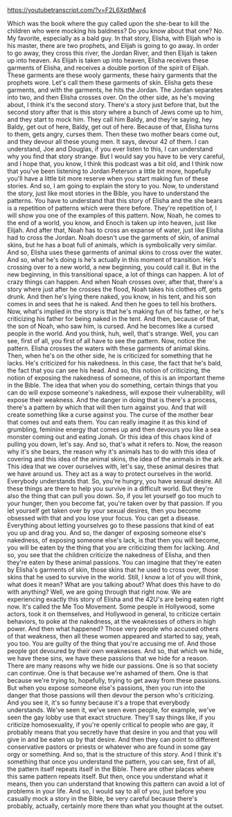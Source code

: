 https://youtubetranscript.com/?v=F2L6XptMwr4

 Which was the book where the guy called upon the she-bear to kill the children who were mocking his baldness? Do you know about that one? No. My favorite, especially as a bald guy. In that story, Elisha, with Elijah who is his master, there are two prophets, and Elijah is going to go away. In order to go away, they cross this river, the Jordan River, and then Elijah is taken up into heaven. As Elijah is taken up into heaven, Elisha receives these garments of Elisha, and receives a double portion of the spirit of Elijah. These garments are these wooly garments, these hairy garments that the prophets wore. Let's call them these garments of skin. Elisha gets these garments, and with the garments, he hits the Jordan. The Jordan separates into two, and then Elisha crosses over. On the other side, as he's moving about, I think it's the second story. There's a story just before that, but the second story after that is this story where a bunch of Jews come up to him, and they start to mock him. They call him Baldy, and they're saying, hey Baldy, get out of here, Baldy, get out of here. Because of that, Elisha turns to them, gets angry, curses them. Then these two mother bears come out, and they devour all these young men. It says, devour 42 of them. I can understand, Joe and Douglas, if you ever listen to this, I can understand why you find that story strange. But I would say you have to be very careful, and I hope that, you know, I think this podcast was a bit old, and I think now that you've been listening to Jordan Peterson a little bit more, hopefully you'll have a little bit more reserve when you start making fun of these stories. And so, I am going to explain the story to you. Now, to understand the story, just like most stories in the Bible, you have to understand the patterns. You have to understand that this story of Elisha and the she bears is a repetition of patterns which were there before. They're repetition of, I will show you one of the examples of this pattern. Now, Noah, he comes to the end of a world, you know, and Enoch is taken up into heaven, just like Elijah. And after that, Noah has to cross an expanse of water, just like Elisha had to cross the Jordan. Noah doesn't use the garments of skin, of animal skins, but he has a boat full of animals, which is symbolically very similar. And so, Elisha uses these garments of animal skins to cross over the water. And so, what he's doing is he's actually in this moment of transition. He's crossing over to a new world, a new beginning, you could call it. But in the new beginning, in this transitional space, a lot of things can happen. A lot of crazy things can happen. And when Noah crosses over, after that, there's a story where just after he crosses the flood, Noah takes his clothes off, gets drunk. And then he's lying there naked, you know, in his tent, and his son comes in and sees that he is naked. And then he goes to tell his brothers. Now, what's implied in the story is that he's making fun of his father, or he's criticizing his father for being naked in the tent. And then, because of that, the son of Noah, who saw him, is cursed. And he becomes like a cursed people in the world. And you think, huh, well, that's strange. Well, you can see, first of all, you first of all have to see the pattern. Now, notice the pattern. Elisha crosses the waters with these garments of animal skins. Then, when he's on the other side, he is criticized for something that he lacks. He's criticized for his nakedness. In this case, the fact that he's bald, the fact that you can see his head. And so, this notion of criticizing, the notion of exposing the nakedness of someone, of this is an important theme in the Bible. The idea that when you do something, certain things that you can do will expose someone's nakedness, will expose their vulnerability, will expose their weakness. And the danger in doing that is there's a process, there's a pattern by which that will then turn against you. And that will create something like a curse against you. The curse of the mother bear that comes out and eats them. You can really imagine it as this kind of grumbling, feminine energy that comes up and then devours you like a sea monster coming out and eating Jonah. Or this idea of this chaos kind of pulling you down, let's say. And so, that's what it refers to. Now, the reason why it's she bears, the reason why it's animals has to do with this idea of covering and this idea of the animal skins, the idea of the animals in the ark. This idea that we cover ourselves with, let's say, these animal desires that we have around us. They act as a way to protect ourselves in the world. Everybody understands that. So, you're hungry, you have sexual desire. All these things are there to help you survive in a difficult world. But they're also the thing that can pull you down. So, if you let yourself go too much to your hunger, then you become fat, you're taken over by that passion. If you let yourself get taken over by your sexual desires, then you become obsessed with that and you lose your focus. You can get a disease. Everything about letting yourselves go to these passions that kind of eat you up and drag you. And so, the danger of exposing someone else's nakedness, of exposing someone else's lack, is that then you will become, you will be eaten by the thing that you are criticizing them for lacking. And so, you see that the children criticize the nakedness of Elisha, and then they're eaten by these animal passions. You can imagine that they're eaten by Elisha's garments of skin, those skins that he used to cross over, those skins that he used to survive in the world. Still, I know a lot of you will think, what does it mean? What are you talking about? What does this have to do with anything? Well, we are going through that right now. We are experiencing exactly this story of Elisha and the 42U's are being eaten right now. It's called the Me Too Movement. Some people in Hollywood, some actors, took it on themselves, and Hollywood in general, to criticize certain behaviors, to poke at the nakedness, at the weaknesses of others in high power. And then what happened? Those very people who accused others of that weakness, then all these women appeared and started to say, yeah, you too. You are guilty of the thing that you're accusing me of. And those people got devoured by their own weaknesses. And so, that which we hide, we have these sins, we have these passions that we hide for a reason. There are many reasons why we hide our passions. One is so that society can continue. One is that because we're ashamed of them. One is that because we're trying to, hopefully, trying to get away from these passions. But when you expose someone else's passions, then you run into the danger that those passions will then devour the person who's criticizing. And you see it, it's so funny because it's a trope that everybody understands. We've seen it, we've seen even people, for example, we've seen the gay lobby use that exact structure. They'll say things like, if you criticize homosexuality, if you're openly critical to people who are gay, it probably means that you secretly have that desire in you and that you will give in and be eaten up by that desire. And then they can point to different conservative pastors or priests or whatever who are found in some gay orgy or something. And so, that is the structure of this story. And I think it's something that once you understand the pattern, you can see, first of all, the pattern itself repeats itself in the Bible. There are other places where this same pattern repeats itself. But then, once you understand what it means, then you can understand that knowing this pattern can avoid a lot of problems in your life. And so, I would say to all of you, just before you casually mock a story in the Bible, be very careful because there's probably, actually, certainly more there than what you thought at the outset.
